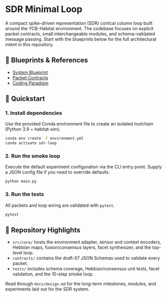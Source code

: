 # SDR Minimal Loop

A compact spike-driven representation (SDR) cortical column loop built around the YCB-Habitat environment. The codebase focuses on explicit packet contracts, small interchangeable modules, and schema-validated message passing. Start with the blueprints below for the full architectural intent in this repository.

## 📘 Blueprints & References

- [System Blueprint](docs/design.md)
- [Packet Contracts](docs/packets.md)
- [Coding Paradigm](docs/style.md)

## 🚀 Quickstart

### 1. Install dependencies

Use the provided Conda environment file to create an isolated toolchain (Python 3.9 + habitat-sim).

```bash
conda env create -f environment.yml
conda activate sdr-loop
```

### 2. Run the smoke loop

Execute the default experiment configuration via the CLI entry point. Supply a JSON config file if you need to override defaults.

```bash
python main.py
```

### 3. Run the tests

All packets and loop wiring are validated with `pytest`.

```bash
pytest
```

## 🧭 Repository Highlights

- `src/core/` hosts the environment adapter, sensor and context encoders, Hebbian maps, fusion/consensus layers, facet synthesizer, and the top-level loop.
- `contracts/` contains the draft-07 JSON Schemas used to validate every packet.
- `tests/` includes schema coverage, Hebbian/consensus unit tests, facet validation, and the 10-step smoke loop.

Read through `docs/design.md` for the long-term milestones, modules, and experiments laid out for the SDR system.
